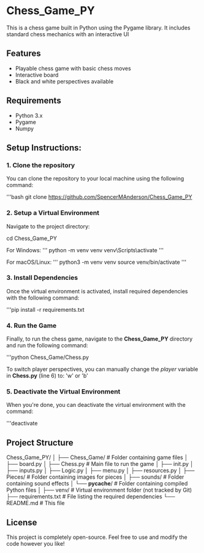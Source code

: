 # Chess_Game_PY

This is a chess game built in Python using the Pygame library. It includes standard chess mechanics with an interactive UI

## Features
- Playable chess game with basic chess moves
- Interactive board
- Black and white perspectives available

## Requirements
- Python 3.x
- Pygame
- Numpy

## Setup Instructions:

### 1. Clone the repository
You can clone the repository to your local machine using the following command:

'''bash
git clone https://github.com/SpencerMAnderson/Chess_Game_PY

### 2. Setup a Virtual Environment
Navigate to the project directory:

cd Chess_Game_PY

For Windows:
'''
python -m venv venv
venv\Scripts\activate
'''

For macOS/Linux:
'''
python3 -m venv venv
source venv/bin/activate
'''

### 3. Install Dependencies
Once the virtual environment is activated, install required dependencies with the following command:

'''pip install -r requirements.txt

### 4. Run the Game
Finally, to run the chess game, navigate to the **Chess_Game_PY** directory and run the following command:

'''python Chess_Game/Chess.py

To switch player perspectives, you can manually change the _player_ variable in **Chess.py** (line 6) to: 'w' or 'b'

### 5. Deactivate the Virtual Environment
When you're done, you can deactivate the virtual environment with the command:

'''deactivate

## Project Structure

Chess_Game_PY/
│
├── Chess_Game/               # Folder containing game files
│   ├── board.py
│   ├── Chess.py              # Main file to run the game
│   ├── init.py
│   ├── inputs.py
│   ├── Logic.py
│   ├── menu.py
│   ├── resources.py
│   ├── Pieces/               # Folder containing images for pieces
│   ├── sounds/               # Folder containing sound effects
│   └── __pycache__/          # Folder containing compiled Python files
│
├── venv/                     # Virtual environment folder (not tracked by Git)
├── requirements.txt          # File listing the required dependencies
└── README.md                 # This file

## License
This project is completely open-source. Feel free to use and modify the code however you like!